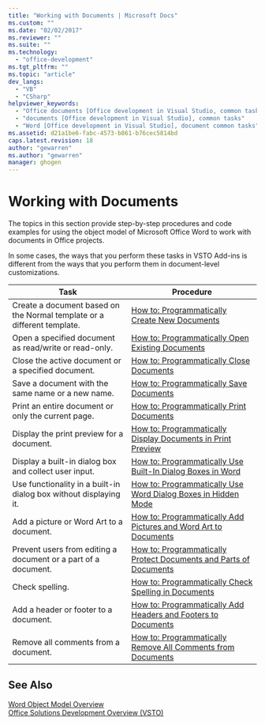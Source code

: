 ```yaml
---
title: "Working with Documents | Microsoft Docs"
ms.custom: ""
ms.date: "02/02/2017"
ms.reviewer: ""
ms.suite: ""
ms.technology: 
  - "office-development"
ms.tgt_pltfrm: ""
ms.topic: "article"
dev_langs: 
  - "VB"
  - "CSharp"
helpviewer_keywords: 
  - "Office documents [Office development in Visual Studio, common tasks"
  - "documents [Office development in Visual Studio], common tasks"
  - "Word [Office development in Visual Studio], document common tasks"
ms.assetid: d21a1be6-fabc-4573-b861-b76cec5814bd
caps.latest.revision: 18
author: "gewarren"
ms.author: "gewarren"
manager: ghogen
---
```

# Working with Documents
  The topics in this section provide step-by-step procedures and code examples for using the object model of Microsoft Office Word to work with documents in Office projects.  
  
 In some cases, the ways that you perform these tasks in VSTO Add-ins is different from the ways that you perform them in document-level customizations.  
  
|Task|Procedure|  
|----------|---------------|  
|Create a document based on the Normal template or a different template.|[How to: Programmatically Create New Documents](../vsto/how-to-programmatically-create-new-documents.md)|  
|Open a specified document as read/write or read-only.|[How to: Programmatically Open Existing Documents](../vsto/how-to-programmatically-open-existing-documents.md)|  
|Close the active document or a specified document.|[How to: Programmatically Close Documents](../vsto/how-to-programmatically-close-documents.md)|  
|Save a document with the same name or a new name.|[How to: Programmatically Save Documents](../vsto/how-to-programmatically-save-documents.md)|  
|Print an entire document or only the current page.|[How to: Programmatically Print Documents](../vsto/how-to-programmatically-print-documents.md)|  
|Display the print preview for a document.|[How to: Programmatically Display Documents in Print Preview](../vsto/how-to-programmatically-display-documents-in-print-preview.md)|  
|Display a built-in dialog box and collect user input.|[How to: Programmatically Use Built-In Dialog Boxes in Word](../vsto/how-to-programmatically-use-built-in-dialog-boxes-in-word.md)|  
|Use functionality in a built-in dialog box without displaying it.|[How to: Programmatically Use Word Dialog Boxes in Hidden Mode](../vsto/how-to-programmatically-use-word-dialog-boxes-in-hidden-mode.md)|  
|Add a picture or Word Art to a document.|[How to: Programmatically Add Pictures and Word Art to Documents](../vsto/how-to-programmatically-add-pictures-and-word-art-to-documents.md)|  
|Prevent users from editing a document or a part of a document.|[How to: Programmatically Protect Documents and Parts of Documents](../vsto/how-to-programmatically-protect-documents-and-parts-of-documents.md)|  
|Check spelling.|[How to: Programmatically Check Spelling in Documents](../vsto/how-to-programmatically-check-spelling-in-documents.md)|  
|Add a header or footer to a document.|[How to: Programmatically Add Headers and Footers to Documents](../vsto/how-to-programmatically-add-headers-and-footers-to-documents.md)|  
|Remove all comments from a document.|[How to: Programmatically Remove All Comments from Documents](../vsto/how-to-programmatically-remove-all-comments-from-documents.md)|  
  
## See Also  
 [Word Object Model Overview](../vsto/word-object-model-overview.md)   
 [Office Solutions Development Overview &#40;VSTO&#41;](../vsto/office-solutions-development-overview-vsto.md)  
  
  